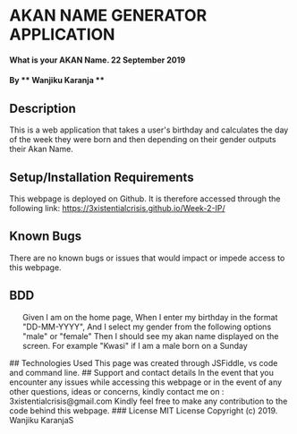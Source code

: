 # AKAN NAME GENERATOR APPLICATION
#### What is your AKAN Name. 22 September 2019
#### By ** Wanjiku Karanja **
## Description
This is a web application that takes a user's birthday and calculates the day of the week they were born and then depending on their gender outputs their Akan Name. 
## Setup/Installation Requirements
This webpage is deployed on Github. It is therefore accessed through the following link: https://3xistentialcrisis.github.io/Week-2-IP/
## Known Bugs
There are no known bugs or issues that would impact or impede access to this webpage. 
## BDD
<ol>
Given I am on the home page,
When I enter my birthday in the format "DD-MM-YYYY",
And I select my gender from the following options "male" or "female"
Then I should see my akan name displayed on the screen. For example "Kwasi" if I am a male born on a Sunday
</ol>
## Technologies Used
This page was created through JSFiddle, vs code and command line. 
## Support and contact details
In the event that you encounter any issues while accessing this webpage or in the event of any other questions, ideas or concerns, kindly contact me on : 3xistentialcrisis@gmail.com 
Kindly feel free to make any contribution to the code behind this webpage.
### License
MIT License
Copyright (c) 2019. Wanjiku KaranjaS